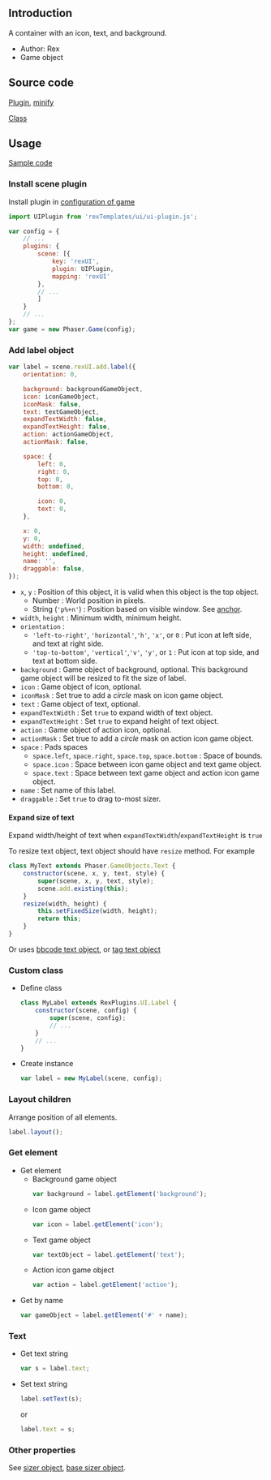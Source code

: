 ## Introduction

A container with an icon, text, and background.

- Author: Rex
- Game object

## Source code

[Plugin](https://github.com/rexrainbow/phaser3-rex-notes/blob/master/templates/ui/ui-plugin.js), [minify](https://github.com/rexrainbow/phaser3-rex-notes/blob/master/plugins/dist/rexuiplugin.min.js)

[Class](https://github.com/rexrainbow/phaser3-rex-notes/blob/master/templates/ui/label/Label.js)

## Usage

[Sample code](https://github.com/rexrainbow/phaser3-rex-notes/tree/master/examples/ui-label)

### Install scene plugin

Install plugin in [configuration of game](game.md#configuration)

```javascript
import UIPlugin from 'rexTemplates/ui/ui-plugin.js';

var config = {
    // ...
    plugins: {
        scene: [{
            key: 'rexUI',
            plugin: UIPlugin,
            mapping: 'rexUI'
        },
        // ...
        ]
    }
    // ...
};
var game = new Phaser.Game(config);
```

### Add label object

```javascript
var label = scene.rexUI.add.label({
    orientation: 0,

    background: backgroundGameObject,
    icon: iconGameObject,
    iconMask: false,
    text: textGameObject,
    expandTextWidth: false,
    expandTextHeight: false,
    action: actionGameObject,
    actionMask: false,

    space: {
        left: 0,
        right: 0,
        top: 0,
        bottom: 0,

        icon: 0,
        text: 0,
    },

    x: 0,
    y: 0,
    width: undefined,
    height: undefined,
    name: '',
    draggable: false,
});
```

- `x`, `y` : Position of this object, it is valid when this object is the top object.
    - Number : World position in pixels.
    - String (`'p%+n'`) : Position based on visible window. See [anchor](anchor.md#create-instance).
- `width`, `height` : Minimum width, minimum height.
- `orientation` :
    - `'left-to-right'`, `'horizontal'`,`'h'`, `'x'`, or `0` : Put icon at left side, and text at right side.
    - `'top-to-bottom'`, `'vertical'`,`'v'`, `'y'`, or `1` : Put icon at top side, and text at bottom side.
- `background` : Game object of background, optional. This background game object will be resized to fit the size of label.
- `icon` : Game object of icon, optional.
- `iconMask` : Set true to add a *circle* mask on icon game object.
- `text` : Game object of text, optional.
- `expandTextWidth` : Set `true` to expand width of text object.
- `expandTextHeight` : Set `true` to expand height of text object.
- `action` : Game object of action icon, optional.
- `actionMask` : Set true to add a *circle* mask on action icon game object.
- `space` : Pads spaces
    - `space.left`, `space.right`, `space.top`, `space.bottom` : Space of bounds.
    - `space.icon` : Space between icon game object and text game object.
    - `space.text` : Space between text game object and action icon game object.
- `name` : Set name of this label.
- `draggable` : Set `true` to drag to-most sizer.

#### Expand size of text

Expand width/height of text when `expandTextWidth`/`expandTextHeight` is `true`

To resize text object, text object should have `resize` method. For example

```javascript
class MyText extends Phaser.GameObjects.Text {
    constructor(scene, x, y, text, style) {
        super(scene, x, y, text, style);
        scene.add.existing(this);
    }
    resize(width, height) {
        this.setFixedSize(width, height);
        return this;
    }
}
```

Or uses [bbcode text object](bbcodetext.md), or [tag text object](tagtext.md)

### Custom class

- Define class
    ```javascript
    class MyLabel extends RexPlugins.UI.Label {
        constructor(scene, config) {
            super(scene, config);
            // ...
        }
        // ...
    }
    ```
- Create instance
    ```javascript
    var label = new MyLabel(scene, config);
    ```

### Layout children

Arrange position of all elements.

```javascript
label.layout();
```

### Get element

- Get element
    - Background game object
        ```javascript
        var background = label.getElement('background');
        ```
    - Icon game object
        ```javascript
        var icon = label.getElement('icon');
        ```
    - Text game object
        ```javascript
        var textObject = label.getElement('text');
        ```
    - Action icon game object
        ```javascript
        var action = label.getElement('action');
        ```
- Get by name
    ```javascript
    var gameObject = label.getElement('#' + name);
    ```

### Text

- Get text string
    ```javascript
    var s = label.text;
    ```
- Set text string
    ```javascript
    label.setText(s);
    ```
    or
    ```javascript
    label.text = s;
    ```

### Other properties

See [sizer object](ui-sizer.md), [base sizer object](ui-basesizer.md).